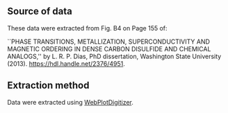## Source of data
These data were extracted from Fig. B4 on Page 155 of:

``PHASE TRANSITIONS, METALLIZATION, SUPERCONDUCTIVITY AND MAGNETIC
ORDERING IN DENSE CARBON DISULFIDE AND CHEMICAL ANALOGS,''
by L. R. P. Dias,
PhD dissertation,
Washington State University
(2013).
https://hdl.handle.net/2376/4951.

## Extraction method

Data were extracted using [WebPlotDigitizer](https://apps.automeris.io/wpd/).
